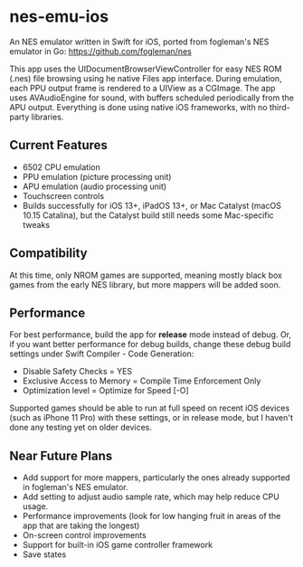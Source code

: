 #  nes-emu-ios

An NES emulator written in Swift for iOS, ported from fogleman's NES emulator in Go: https://github.com/fogleman/nes

This app uses the UIDocumentBrowserViewController for easy NES ROM (.nes) file browsing using he native Files app interface.  During emulation, each PPU output frame is rendered to a UIView as a CGImage.  The app uses AVAudioEngine for sound, with buffers scheduled periodically from the APU output.  Everything is done using native iOS frameworks, with no third-party libraries.

## Current Features
- 6502 CPU emulation
- PPU emulation (picture processing unit)
- APU emulation (audio processing unit)
- Touchscreen controls
- Builds successfully for iOS 13+, iPadOS 13+, or Mac Catalyst (macOS 10.15 Catalina), but the Catalyst build still needs some Mac-specific tweaks

## Compatibility 
At this time, only NROM games are supported, meaning mostly black box games from the early NES library, but more mappers will be added soon.

## Performance
For best performance, build the app for **release** mode instead of debug.  Or, if you want better performance for debug builds, change these debug build settings under Swift Compiler - Code Generation:
- Disable Safety Checks = YES
- Exclusive Access to Memory = Compile Time Enforcement Only
- Optimization level = Optimize for Speed [-O]

Supported games should be able to run at full speed on recent iOS devices (such as iPhone 11 Pro) with these settings, or in release mode, but I haven't done any testing yet on older devices.

## Near Future Plans
- Add support for more mappers, particularly the ones already supported in fogleman's NES emulator.
- Add setting to adjust audio sample rate, which may help reduce CPU usage.
- Performance improvements (look for low hanging fruit in areas of the app that are taking the longest)
- On-screen control improvements
- Support for built-in iOS game controller framework
- Save states
